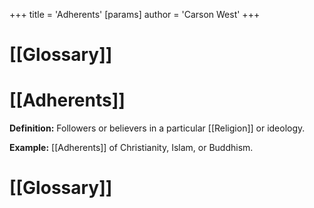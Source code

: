 +++
 title = 'Adherents'
[params]
	author = 'Carson West'
+++
# [[Glossary]]

# [[Adherents]] 
**Definition:**  Followers or believers in a particular [[Religion]] or ideology.

**Example:**  [[Adherents]] of Christianity, Islam, or Buddhism.

# [[Glossary]]